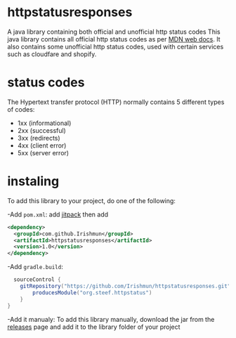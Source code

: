# httpstatusresponses
A java library containing both official and unofficial http status codes
This java library contains all official http status codes as per <a href="https://developer.mozilla.org/en-US/docs/Web/HTTP/Status">MDN web docs</a>.
It also contains some unofficial http status codes, used with certain services such as cloudfare and shopify.

# status codes
The Hypertext transfer protocol (HTTP) normally contains 5 different types of codes:
<ul>
  <li>1xx (informational)</li>
  <li>2xx (successful)</li>
  <li>3xx (redirects)</li>
  <li>4xx (client error)</li>
  <li>5xx (server error)</li>
</ul>

# instaling

To add this library to your project, do one of the following:

-Add `pom.xml`:
  add <a href="https://jitpack.io/">jitpack</a>
  then add
  
  ```xml
 <dependency>
    <groupId>com.github.Irishmun</groupId>
    <artifactId>httpstatusresponses</artifactId>
    <version>1.0</version>
</dependency>
```

-Add `gradle.build`:

```groovy
  sourceControl {
    gitRepository("https://github.com/Irishmun/httpstatusresponses.git") {
        producesModule("org.steef.httpstatus")
    }
}
```

-Add it manualy:
To add this library manually, download the jar from the <a href="https://github.com/Irishmun/httpstatusresponses/releases">releases</a> page and add it to the library folder of your project
